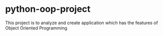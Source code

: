 # python-oop-project
This project is to analyze and create application which has the features of Object Oriented Programming

